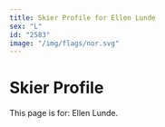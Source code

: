 ```yaml
---
title: Skier Profile for Ellen Lunde
sex: "L"
id: "2583"
image: "/img/flags/nor.svg" 
---
```


# Skier Profile

This page is for: Ellen Lunde.
    